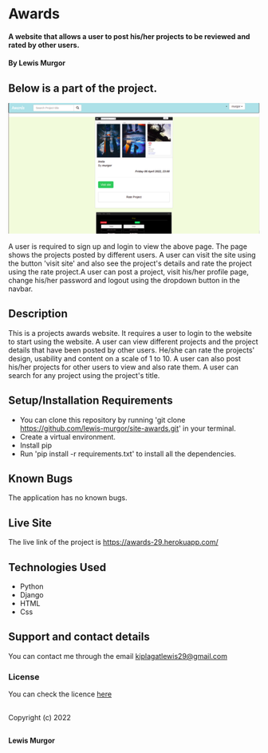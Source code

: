 # Awards

#### A website that allows a user to post his/her projects to be reviewed and rated by other users.

#### By **Lewis Murgor**

## Below is a part of the project.
<img src="project.png">

A user is required to sign up and login to view the above page. The page shows the projects posted by different users. A user can visit the site using the button 'visit site' and also see the project's details and rate the project using the rate project.A user can post a project, visit his/her profile page, change his/her password and logout using the dropdown button in the navbar.


## Description
This is a projects awards website. It requires a user to login to the website to start using the website. A user can view different projects and the project details that have been posted by other users. He/she can rate the projects' design, usability and content on a scale of 1 to 10. A user can also post his/her projects for other users to view and also rate them. A user can search for any project using the project's title.

## Setup/Installation Requirements
* You can clone this repository by running 'git clone https://github.com/lewis-murgor/site-awards.git' in your terminal.
* Create a virtual environment.
* Install pip
* Run 'pip install -r requirements.txt' to install all the dependencies.

## Known Bugs
The application has no known bugs.

## Live Site
The live link of the project is  https://awards-29.herokuapp.com/

## Technologies Used
* Python
* Django
* HTML
* Css

## Support and contact details
You can contact me through the email kiplagatlewis29@gmail.com
### License
You can check the licence [here](https://github.com/lewis-murgor/site-awards/blob/master/Licence)
##
Copyright (c) 2022 
##
**Lewis Murgor**